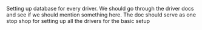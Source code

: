 Setting up database for every driver. We should go through the driver docs and see if we should mention something here. The doc should serve as one stop shop for setting up all the drivers for the basic setup
